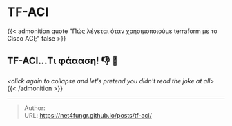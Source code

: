 # TF-ACI


{{< admonition quote "Πώς λέγεται όταν χρησιμοποιούμε terraform με το Cisco ACI;" false >}}
## TF-ACI...Τι φάααση! :-1: :imp:
_<click again to collapse and let's pretend you didn't read the joke at all>_
{{< /admonition >}}



---

> Author:    
> URL: https://net4fungr.github.io/posts/tf-aci/  


